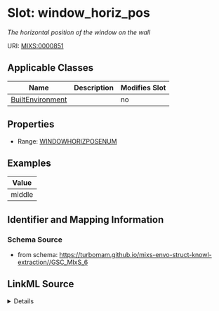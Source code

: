 # Slot: window_horiz_pos


_The horizontal position of the window on the wall_



URI: [MIXS:0000851](https://w3id.org/mixs/0000851)



<!-- no inheritance hierarchy -->




## Applicable Classes

| Name | Description | Modifies Slot |
| --- | --- | --- |
[BuiltEnvironment](BuiltEnvironment.md) |  |  no  |







## Properties

* Range: [WINDOWHORIZPOSENUM](WINDOWHORIZPOSENUM.md)






## Examples

| Value |
| --- |
| middle |

## Identifier and Mapping Information







### Schema Source


* from schema: https://turbomam.github.io/mixs-envo-struct-knowl-extraction//GSC_MIxS_6




## LinkML Source

<details>
```yaml
name: window_horiz_pos
description: The horizontal position of the window on the wall
title: window horizontal position
notes:
- window
examples:
- value: middle
from_schema: https://turbomam.github.io/mixs-envo-struct-knowl-extraction//GSC_MIxS_6
rank: 1000
slot_uri: MIXS:0000851
multivalued: false
alias: window_horiz_pos
domain_of:
- BuiltEnvironment
range: WINDOW_HORIZ_POS_ENUM
required: false
recommended: false

```
</details>